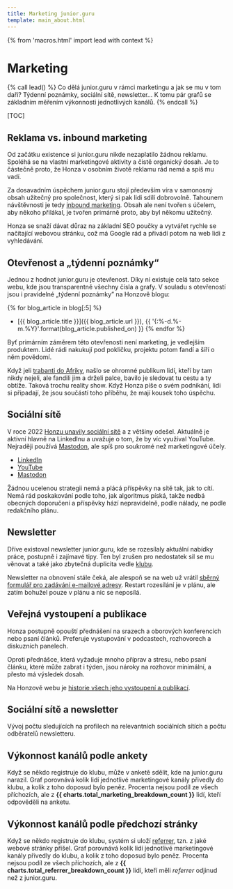 ```yaml
---
title: Marketing junior.guru
template: main_about.html
---
```


{% from 'macros.html' import lead with context %}

# Marketing

{% call lead() %}
Co dělá junior.guru v rámci marketingu a jak se mu v tom daří? Týdenní poznámky, sociální sítě, newsletter… K tomu pár grafů se základním měřením výkonnosti jednotlivých kanálů.
{% endcall %}

[TOC]

## Reklama vs. inbound marketing

Od začátku existence si junior.guru nikde nezaplatilo žádnou reklamu. Spoléhá se na vlastní marketingové aktivity a čistě organický dosah.
Je to částečně proto, že Honza v osobním životě reklamu rád nemá a spíš mu vadí.

Za dosavadním úspěchem junior.guru stojí především víra v samonosný obsah užitečný pro společnost, který si pak lidi sdílí dobrovolně.
Tahounem návštěvnosti je tedy [inbound marketing](https://cs.wikipedia.org/wiki/Inbound_marketing).
Obsah ale není tvořen s účelem, aby někoho přilákal, je tvořen primárně proto, aby byl někomu užitečný.

Honza se snaží dávat důraz na základní SEO poučky a vytvářet rychle se načítající webovou stránku, což má Google rád a přivádí potom na web lidi z vyhledávání.

## Otevřenost a „týdenní poznámky“

Jednou z hodnot junior.guru je otevřenost.
Díky ní existuje celá tato sekce webu, kde jsou transparentně všechny čísla a grafy.
V souladu s otevřeností jsou i pravidelné „týdenní poznámky” na Honzově blogu:

{% for blog_article in blog[:5] %}
-   [{{ blog_article.title }}]({{ blog_article.url }}), {{ '{:%-d.%-m.%Y}'.format(blog_article.published_on) }}
{% endfor %}

Byť primárním záměrem této otevřenosti není marketing, je vedlejším produktem.
Lidé rádi nakukují pod pokličku, projektu potom fandí a šíří o něm povědomí.

Když jeli [trabanti do Afriky](https://www.ceskatelevize.cz/porady/10660318675-trabantem-napric-afrikou/), našlo se ohromné publikum lidí, kteří by tam nikdy nejeli, ale fandili jim a drželi palce, bavilo je sledovat tu cestu a ty obtíže. Taková trochu reality show. Když Honza píše o svém podnikání, lidi si připadají, že jsou součástí toho příběhu, že mají kousek toho úspěchu.

## Sociální sítě

V roce 2022 [Honzu unavily sociální sítě](https://honzajavorek.cz/blog/moje-nova-strategie-na-socialni-site/) a z většiny odešel.
Aktuálně je aktivní hlavně na LinkedInu a uvažuje o tom, že by víc využíval YouTube.
Nejraději používá [Mastodon](https://mastodonczech.cz/@honzajavorek), ale spíš pro soukromé než marketingové účely.

- [LinkedIn](https://www.linkedin.com/in/honzajavorek/)
- [YouTube](https://www.youtube.com/@juniordotguru)
- [Mastodon](https://mastodonczech.cz/@honzajavorek/)

Žádnou ucelenou strategii nemá a plácá příspěvky na sítě tak, jak to cítí.
Nemá rád poskakování podle toho, jak algoritmus píská, takže nedbá obecných doporučení a příspěvky hází nepravidelně, podle nálady, ne podle redakčního plánu.

## Newsletter

Dříve existoval newsletter junior.guru, kde se rozesílaly aktuální nabídky práce, postupně i zajímavé tipy.
Ten byl zrušen pro nedostatek sil se mu věnovat a také jako zbytečná duplicita vedle [klubu](../club.md).

Newsletter na obnovení stále čeká, ale alespoň se na web už vrátil [sběrný formulář pro zadávání e-mailové adresy](../news.jinja).
Restart rozesílání je v plánu, ale zatím bohužel pouze v plánu a nic se neposílá.

## Veřejná vystoupení a publikace

Honza postupně opouští přednášení na srazech a oborových konferencích nebo psaní článků.
Preferuje vystupování v podcastech, rozhovorech a diskuzních panelech.

Oproti přednášce, která vyžaduje mnoho příprav a stresu, nebo psaní článku, které může zabrat i týden, jsou nároky na rozhovor minimální, a přesto má výsledek dosah.

Na Honzově webu je [historie všech jeho vystoupení a publikací](https://honzajavorek.cz/#appearances).

## Sociální sítě a newsletter

Vývoj počtu sledujících na profilech na relevantních sociálních sítích a počtu odběratelů newsletteru.

<div class="chart-scroll"><div class="chart-container"><canvas
    class="chart" width="400" height="300"
    data-chart-type="line"
    data-chart="{{ {
        'labels': charts.followers_breakdown_labels,
        'datasets': [
            {
                'label': 'newsletter',
                'data': charts.followers_breakdown.pop('newsletter'),
                'borderColor': '#02cabb',
                'borderWidth': 2,
            },
            {
                'label': 'osobní LinkedIn',
                'data': charts.followers_breakdown.pop('linkedin_personal'),
                'borderColor': '#1755d1',
                'borderWidth': 2,
            },
            {
                'label': 'YouTube',
                'data': charts.followers_breakdown.pop('youtube'),
                'borderColor': '#dc3545',
                'borderWidth': 2,
            },
            {
                'label': 'osobní GitHub',
                'data': charts.followers_breakdown.pop('github_personal'),
                'borderColor': '#343434',
                'borderWidth': 2,
            },
            {
                'label': 'LinkedIn',
                'data': charts.followers_breakdown.pop('linkedin'),
                'borderColor': '#1755d1',
                'borderWidth': 1,
            },
            {
                'label': 'Mastodon',
                'data': charts.followers_breakdown.pop('mastodon'),
                'borderColor': '#563acc',
                'borderWidth': 1,
            },
            {
                'label': 'GitHub',
                'data': charts.followers_breakdown.pop('github'),
                'borderColor': '#343434',
                'borderWidth': 1,
            }
        ],
    }|tojson|forceescape }}"
    {{ charts.followers_breakdown.keys()|list|assert_empty }}
    data-chart-options="{{ {
        'interaction': {'mode': 'index'},
        'plugins': {'annotation': charts.followers_breakdown_annotations},
    }|tojson|forceescape }}"></canvas></div></div>

## Výkonnost kanálů podle ankety

Když se někdo registruje do klubu, může v anketě sdělit, kde na junior.guru narazil.
Graf porovnává kolik lidí jednotlivé marketingové kanály přivedly do klubu, a kolik z toho doposud bylo peněz.
Procenta nejsou podíl ze všech příchozích, ale z **{{ charts.total_marketing_breakdown_count }}** lidí, kteří odpověděli na anketu.

<div class="chart-scroll"><div class="chart-container"><canvas
    class="chart" width="400" height="300"
    data-chart-type="bar"
    data-chart="{{ {
        'labels': {
            'other': 'ostatní',
            'courses': 'doporučení z kurzu',
            'search': 'vyhledávání',
            'internet': '„internet“',
            'friend': 'doporučení známého',
            'facebook': 'Facebook',
            'podcasts': 'podcasty',
            'linkedin': 'LinkedIn',
            'youtube': 'YouTube',
            'yablko': 'yablko',
            'courses_search': 'vyhledávání recenzí kurzů',
        }|mapping(charts.total_spend_marketing_breakdown.keys()),
        'datasets': [
            {
                'label': '% členů',
                'data': charts.total_marketing_breakdown.values()|list,
                'backgroundColor': '#1755d1',
            },
            {
                'label': '% peněz',
                'data': charts.total_spend_marketing_breakdown.values()|list,
                'backgroundColor': '#638cdd',
            },
        ],
    }|tojson|forceescape }}"
    data-chart-options="{{ {
        'interaction': {'mode': 'index'},
        'scales': {'y': {'beginAtZero': true}},
    }|tojson|forceescape }}"></canvas></div></div>

## Výkonnost kanálů podle předchozí stránky

Když se někdo registruje do klubu, systém si uloží [referrer](https://developer.mozilla.org/en-US/docs/Web/HTTP/Headers/Referer), tzn. z jaké webové stránky přišel.
Graf porovnává kolik lidí jednotlivé marketingové kanály přivedly do klubu, a kolik z toho doposud bylo peněz.
Procenta nejsou podíl ze všech příchozích, ale z **{{ charts.total_referrer_breakdown_count }}** lidí, kteří měli _referrer_ odjinud než z junior.guru.

<div class="chart-scroll"><div class="chart-container"><canvas
    class="chart" width="400" height="300"
    data-chart-type="bar"
    data-chart="{{ {
        'labels': {
            'other': 'ostatní',
            'twitter': 'Twitter',
            'honzajavorek': 'honzajavorek.cz',
            'google': 'Google',
            'facebook': 'Facebook',
            'linkedin': 'LinkedIn',
            'youtube': 'YouTube',
        }|mapping(charts.total_spend_referrer_breakdown.keys()),
        'datasets': [
            {
                'label': '% členů',
                'data': charts.total_referrer_breakdown.values()|list,
                'backgroundColor': '#1755d1',
            },
            {
                'label': '% peněz',
                'data': charts.total_spend_referrer_breakdown.values()|list,
                'backgroundColor': '#638cdd',
            },
        ],
    }|tojson|forceescape }}"
    data-chart-options="{{ {
        'interaction': {'mode': 'index'},
        'scales': {'y': {'beginAtZero': true}},
    }|tojson|forceescape }}"></canvas></div></div>
